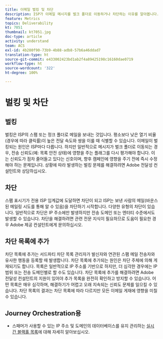 ```yaml
---
title: 이메일 벌킹 및 차단
description: ISP가 이메일 메시지를 벌크 폴더로 이동하거나 차단하는 이유를 알아봅니다.
feature: Metrics
topics: Deliverability
kt: 7051
thumbnail: kt7051.jpg
doc-type: article
activity: understand
team: ACS
exl-id: 4b280f90-73b9-4b88-adb8-57b6a46ddad7
translation-type: ht
source-git-commit: e433002423bd1ab2f4a89425198c16160dae0719
workflow-type: ht
source-wordcount: '322'
ht-degree: 100%

---
```


# 벌킹 및 차단

## 벌킹

벌킹은 ISP의 스팸 또는 정크 폴더로 메일을 보내는 것입니다. 평소보다 낮은 열기 비율(경우에 따라 클릭률)이 높은 전달 속도와 쌍을 이룰 때 식별할 수 있습니다. 이메일이 벌킹되는 원인은 ISP마다 다릅니다. 하지만 일반적으로 메시지가 벌크 폴더로 이동되는 경우, 전송 신뢰도(예: 목록 안전 상태)에 영향을 주는 플래그를 다시 평가해야 합니다. 이는 신뢰도가 점차 줄어들고 있다는 신호이며, 향후 캠페인에 영향을 주기 전에 즉시 수정해야 하는 문제입니다. 상황에 따라 발생하는 벌킹 문제를 해결하려면 Adobe 전달성 컨설턴트와 상담하십시오.

## 차단

스팸 표시기가 전용 ISP 임계값에 도달하면 차단이 되고 ISP는 보낸 사람의 메일(바운스된 메일링 시도를 통해 알 수 있음)을 차단하기 시작합니다. 다양한 유형의 차단이 있습니다. 일반적으로 차단은 IP 주소에만 발생하지만 전송 도메인 또는 엔터티 수준에서도 발생할 수 있습니다. 차단을 해결하려면 관련 전문 지식이 필요하므로 도움이 필요한 경우 Adobe 제공 컨설턴트에게 문의하십시오.

## 차단 목록에 추가

차단 목록에 추가는 서드파티 차단 목록 관리자가 발신자와 연관된 스팸 메일 전송자와 유사한 행동을 등록할 때 발생합니다. 차단 목록에 추가되는 원인은 차단 주체에 의해 게재되기도 합니다. 목록은 일반적으로 IP 주소를 기반으로 하지만, 더 심각한 경우에는 IP 범위 또는 전송 도메인별로 할 수도 있습니다. 차단 목록에 추가를 해결하려면 Adobe 전달성 컨설턴트의 지원이 있어야 추가 목록을 완전히 확인하고 방지할 수 있습니다. 어떤 목록은 매우 심각하며, 해결하기가 어렵고 오래 지속되는 신뢰도 문제를 일으킬 수 있습니다. 차단 목록의 결과는 차단 목록에 따라 다르지만 모든 이메일 게재에 영향을 미칠 수 있습니다.

## Journey Orchestration용

* 스패머가 사용할 수 있는 IP 주소 및 도메인의 데이터베이스를 유지 관리하는 [실시간 블랙홀 목록](/help/additional-resources/blocklist-databases.md)에 대해 자세히 알아보십시오.
